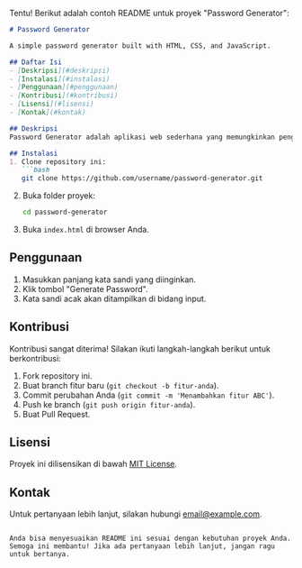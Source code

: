 Tentu! Berikut adalah contoh README untuk proyek "Password Generator":

```markdown
# Password Generator

A simple password generator built with HTML, CSS, and JavaScript.

## Daftar Isi
- [Deskripsi](#deskripsi)
- [Instalasi](#instalasi)
- [Penggunaan](#penggunaan)
- [Kontribusi](#kontribusi)
- [Lisensi](#lisensi)
- [Kontak](#kontak)

## Deskripsi
Password Generator adalah aplikasi web sederhana yang memungkinkan pengguna untuk menghasilkan kata sandi acak dengan panjang dan karakter yang dapat disesuaikan.

## Instalasi
1. Clone repository ini:
   ```bash
   git clone https://github.com/username/password-generator.git
   ```
2. Buka folder proyek:
   ```bash
   cd password-generator
   ```
3. Buka `index.html` di browser Anda.

## Penggunaan
1. Masukkan panjang kata sandi yang diinginkan.
2. Klik tombol "Generate Password".
3. Kata sandi acak akan ditampilkan di bidang input.

## Kontribusi
Kontribusi sangat diterima! Silakan ikuti langkah-langkah berikut untuk berkontribusi:
1. Fork repository ini.
2. Buat branch fitur baru (`git checkout -b fitur-anda`).
3. Commit perubahan Anda (`git commit -m 'Menambahkan fitur ABC'`).
4. Push ke branch (`git push origin fitur-anda`).
5. Buat Pull Request.

## Lisensi
Proyek ini dilisensikan di bawah [MIT License](LICENSE).

## Kontak
Untuk pertanyaan lebih lanjut, silakan hubungi [email@example.com](mailto:email@example.com).
```

Anda bisa menyesuaikan README ini sesuai dengan kebutuhan proyek Anda. Semoga ini membantu! Jika ada pertanyaan lebih lanjut, jangan ragu untuk bertanya.
